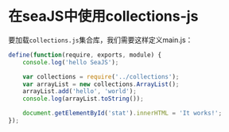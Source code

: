 # 在seaJS中使用collections-js

要加载`collections.js`集合库，我们需要这样定义main.js：

```javascript
define(function(require, exports, module) {
    console.log('hello SeaJS');

    var collections = require('../collections');
    var arrayList = new collections.ArrayList();
    arrayList.add('hello', 'world');
    console.log(arrayList.toString());

    document.getElementById('stat').innerHTML = 'It works!';
});
```